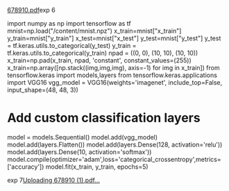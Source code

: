 [678910.pdf](https://github.com/SivaG2002/labex/files/13554706/678910.pdf)exp 6

import numpy as np
import tensorflow as tf
mnist=np.load("/content/mnist.npz")
x_train=mnist["x_train"]
y_train=mnist["y_train"]
x_test=mnist["x_test"]
y_test=mnist["y_test"]
y_test = tf.keras.utils.to_categorical(y_test)
y_train = tf.keras.utils.to_categorical(y_train)
npad = ((0, 0), (10, 10), (10, 10))
x_train=np.pad(x_train, npad, 'constant', constant_values=(255))
x_train=np.array([np.stack((img,img,img), axis=-1) for img in x_train])
from tensorflow.keras import models,layers
from tensorflow.keras.applications import VGG16
vgg_model = VGG16(weights='imagenet', include_top=False, input_shape=(48, 48, 3))
# Add custom classification layers
model = models.Sequential()
model.add(vgg_model)
model.add(layers.Flatten())
model.add(layers.Dense(128, activation='relu'))
model.add(layers.Dense(10, activation='softmax'))
model.compile(optimizer='adam',loss='categorical_crossentropy',metrics=['accuracy'])
model.fit(x_train, y_train, epochs=5)

 exp 7[Uploading 678910 (1).pdf…]()


 
